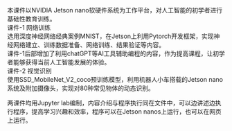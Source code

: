 本课件以NVIDIA Jetson nano软硬件系统为工作平台，对人工智能的初学者进行基础性教育训练。<br>
课件-1 网络训练<br>
选用深度神经网络经典案例MNIST，在Jetson上利用Pytorch开发框架，实现神经网络建立、训练数据准备、网络训练、结果验证等内容。<br>
课件-1后部增加了利用chatGPT等AI工具辅助编程的内容，作为提高课程，让初学者能够获得当前人工智能发展的体验。<br>
课件-2 视觉识别<br>
使用SSD_MobileNet_V2_coco预训练模型，利用机器人小车搭载的Jetson nano系统及附加摄像头，实现对80种常见物体的动态识别。<br>

两课件均用Jupyter lab编制，内容介绍与程序执行同在文件中，可以边讲述边执行程序，提高学习兴趣和效率，程序可以在Jetson nanos上运行，也可以在网页上运行。<br>


